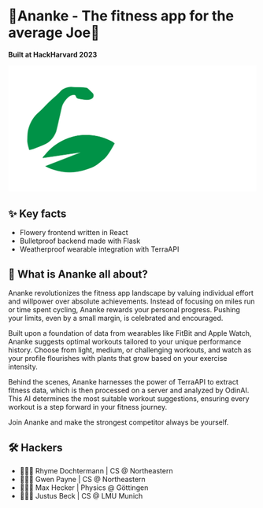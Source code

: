 # 🌱Ananke - The fitness app for the average Joe💪
**Built at HackHarvard 2023**

![Logo](frontend/src/assets/Logo_padding.svg)

## ✨ Key facts
- Flowery frontend written in React
- Bulletproof backend made with Flask
- Weatherproof wearable integration with TerraAPI

## 🤨 What is Ananke all about?
Ananke revolutionizes the fitness app landscape by valuing individual effort and willpower over absolute achievements. Instead of focusing on miles run or time spent cycling, Ananke rewards your personal progress. Pushing your limits, even by a small margin, is celebrated and encouraged.

Built upon a foundation of data from wearables like FitBit and Apple Watch, Ananke suggests optimal workouts tailored to your unique performance history. Choose from light, medium, or challenging workouts, and watch as your profile flourishes with plants that grow based on your exercise intensity.

Behind the scenes, Ananke harnesses the power of TerraAPI to extract fitness data, which is then processed on a server and analyzed by OdinAI. This AI determines the most suitable workout suggestions, ensuring every workout is a step forward in your fitness journey.

Join Ananke and make the strongest competitor always be yourself.

## 🛠️ Hackers
- 👩🏼‍💻 Rhyme Dochtermann | CS @ Northeastern
- 👩🏻‍💻 Gwen Payne | CS @ Northeastern
- 👨🏻‍💻 Max Hecker | Physics @ Göttingen
- 👨🏼‍💻 Justus Beck | CS @ LMU Munich

